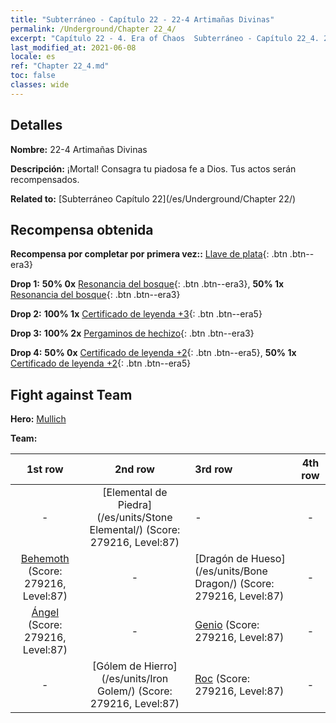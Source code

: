 ```yaml
---
title: "Subterráneo - Capítulo 22 - 22-4 Artimañas Divinas"
permalink: /Underground/Chapter 22_4/
excerpt: "Capítulo 22 - 4. Era of Chaos  Subterráneo - Capítulo 22_4. 22-4 Artimañas Divinas"
last_modified_at: 2021-06-08
locale: es
ref: "Chapter 22_4.md"
toc: false
classes: wide
---
```


## Detalles

 **Nombre:** 22-4 Artimañas Divinas

 **Descripción:** ¡Mortal! Consagra tu piadosa fe a Dios. Tus actos serán recompensados.

 **Related to:** [Subterráneo Capítulo 22](/es/Underground/Chapter 22/)

## Recompensa obtenida

 **Recompensa por completar por primera vez::** [Llave de plata](/ItemsES/con_693/){: .btn .btn--era3}

 **Drop 1:** **50% 0x** [Resonancia del bosque](/ItemsES/her_465/){: .btn .btn--era3}, **50% 1x** [Resonancia del bosque](/ItemsES/her_465/){: .btn .btn--era3}

 **Drop 2:** **100% 1x** [Certificado de leyenda +3](/ItemsES/mat_88/){: .btn .btn--era5}

 **Drop 3:** **100% 2x** [Pergaminos de hechizo](/ItemsES/con_694/){: .btn .btn--era3}

 **Drop 4:** **50% 0x** [Certificado de leyenda +2](/ItemsES/mat_81/){: .btn .btn--era5}, **50% 1x** [Certificado de leyenda +2](/ItemsES/mat_81/){: .btn .btn--era5}


## Fight against Team
 **Hero:** [Mullich](/es/heroes/Mullich/)

 **Team:**


  | 1st row | 2nd row | 3rd row | 4th row |
  |:----:|:----:|:----|:----:|
  | - | [Elemental de Piedra](/es/units/Stone Elemental/) (Score: 279216, Level:87)  | - | - |
  | [Behemoth](/es/units/Behemoth/) (Score: 279216, Level:87)  | - | [Dragón de Hueso](/es/units/Bone Dragon/) (Score: 279216, Level:87)  | - |
  | [Ángel](/es/units/Angel/) (Score: 279216, Level:87)  | - | [Genio](/es/units/Genie/) (Score: 279216, Level:87)  | - |
  | - | [Gólem de Hierro](/es/units/Iron Golem/) (Score: 279216, Level:87)  | [Roc](/es/units/Roc/) (Score: 279216, Level:87)  | - |


